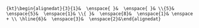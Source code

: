`{kt}\begin{alignedat}{3}{1}&  \enspace{ }&  \enspace{ }& \\{5}&  \enspace{5}&  \enspace{1}& \\{ }&  \enspace{8}&  \enspace{1}& \enspace + \\ \hline{6}&  \enspace{3}&  \enspace{2}&\end{alignedat}`